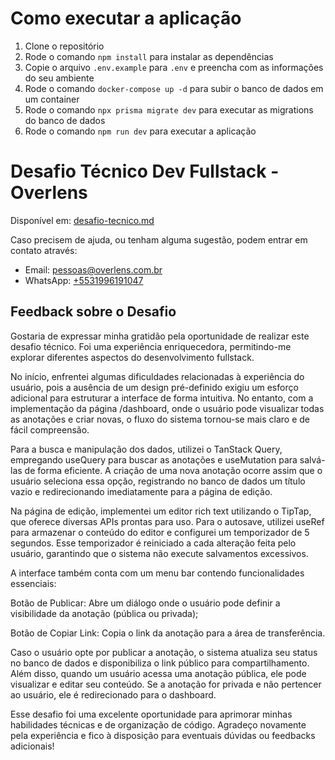 # Como executar a aplicação

1. Clone o repositório
2. Rode o comando `npm install` para instalar as dependências
3. Copie o arquivo `.env.example` para `.env` e preencha com as informações do seu ambiente
4. Rode o comando `docker-compose up -d` para subir o banco de dados em um container
5. Rode o comando `npx prisma migrate dev` para executar as migrations do banco de dados
6. Rode o comando `npm run dev` para executar a aplicação

# Desafio Técnico Dev Fullstack - Overlens

Disponível em: [desafio-tecnico.md](./desafio-tecnico.md)

Caso precisem de ajuda, ou tenham alguma sugestão, podem entrar em contato através:

- Email: [pessoas@overlens.com.br](mailto:pessoas@overlens.com.br)
- WhatsApp: [+5531996191047](https://wa.me/5531996191047)


## Feedback sobre o Desafio

Gostaria de expressar minha gratidão pela oportunidade de realizar este desafio técnico. Foi uma experiência enriquecedora, permitindo-me explorar diferentes aspectos do desenvolvimento fullstack.

No início, enfrentei algumas dificuldades relacionadas à experiência do usuário, pois a ausência de um design pré-definido exigiu um esforço adicional para estruturar a interface de forma intuitiva. No entanto, com a implementação da página /dashboard, onde o usuário pode visualizar todas as anotações e criar novas, o fluxo do sistema tornou-se mais claro e de fácil compreensão.

Para a busca e manipulação dos dados, utilizei o TanStack Query, empregando useQuery para buscar as anotações e useMutation para salvá-las de forma eficiente. A criação de uma nova anotação ocorre assim que o usuário seleciona essa opção, registrando no banco de dados um título vazio e redirecionando imediatamente para a página de edição.

Na página de edição, implementei um editor rich text utilizando o TipTap, que oferece diversas APIs prontas para uso. Para o autosave, utilizei useRef para armazenar o conteúdo do editor e configurei um temporizador de 5 segundos. Esse temporizador é reiniciado a cada alteração feita pelo usuário, garantindo que o sistema não execute salvamentos excessivos.

A interface também conta com um menu bar contendo funcionalidades essenciais:

Botão de Publicar: Abre um diálogo onde o usuário pode definir a visibilidade da anotação (pública ou privada);

Botão de Copiar Link: Copia o link da anotação para a área de transferência.

Caso o usuário opte por publicar a anotação, o sistema atualiza seu status no banco de dados e disponibiliza o link público para compartilhamento. Além disso, quando um usuário acessa uma anotação pública, ele pode visualizar e editar seu conteúdo. Se a anotação for privada e não pertencer ao usuário, ele é redirecionado para o dashboard.

Esse desafio foi uma excelente oportunidade para aprimorar minhas habilidades técnicas e de organização de código. Agradeço novamente pela experiência e fico à disposição para eventuais dúvidas ou feedbacks adicionais!